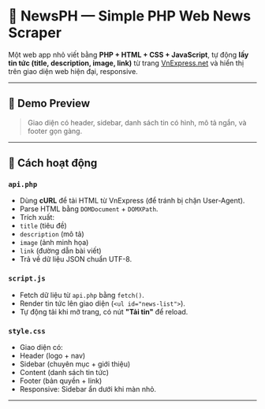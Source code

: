 # 📰 NewsPH — Simple PHP Web News Scraper

Một web app nhỏ viết bằng **PHP + HTML + CSS + JavaScript**, tự động **lấy tin tức (title, description, image, link)** từ trang [VnExpress.net](https://vnexpress.net/) và hiển thị trên giao diện web hiện đại, responsive.

---

## 🚀 Demo Preview

> Giao diện có header, sidebar, danh sách tin có hình, mô tả ngắn, và footer gọn gàng.

---


## 🧠 Cách hoạt động

### `api.php`
- Dùng **cURL** để tải HTML từ VnExpress (để tránh bị chặn User-Agent).  
- Parse HTML bằng `DOMDocument` + `DOMXPath`.  
- Trích xuất:
- `title` (tiêu đề)
- `description` (mô tả)
- `image` (ảnh minh họa)
- `link` (đường dẫn bài viết)  
- Trả về dữ liệu JSON chuẩn UTF-8.

### `script.js`
- Fetch dữ liệu từ `api.php` bằng `fetch()`.
- Render tin tức lên giao diện (`<ul id="news-list">`).
- Tự động tải khi mở trang, có nút **"Tải tin"** để reload.

### `style.css`
- Giao diện có:
- Header (logo + nav)
- Sidebar (chuyên mục + giới thiệu)
- Content (danh sách tin tức)
- Footer (bản quyền + link)
- Responsive: Sidebar ẩn dưới khi màn nhỏ.

---

